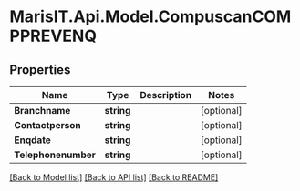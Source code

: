 
# MarisIT.Api.Model.CompuscanCOMPPREVENQ

## Properties

Name | Type | Description | Notes
------------ | ------------- | ------------- | -------------
**Branchname** | **string** |  | [optional] 
**Contactperson** | **string** |  | [optional] 
**Enqdate** | **string** |  | [optional] 
**Telephonenumber** | **string** |  | [optional] 

[[Back to Model list]](../README.md#documentation-for-models)
[[Back to API list]](../README.md#documentation-for-api-endpoints)
[[Back to README]](../README.md)


